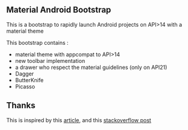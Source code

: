 ## Material Android Bootstrap

This is a bootstrap to rapidly launch Android projects on API>14 with a material theme

This bootstrap contains :

* material theme with appcompat to API>14
* new toolbar implementation
* a drawer who respect the material guidelines (only on API21)
* Dagger
* ButterKnife
* Picasso

## Thanks

This is inspired by this [article](http://antonioleiva.com/material-design-everywhere/), and this [stackoverflow post](http://stackoverflow.com/questions/26745300/navigation-drawer-semi-transparent-over-status-bar-not-working)


